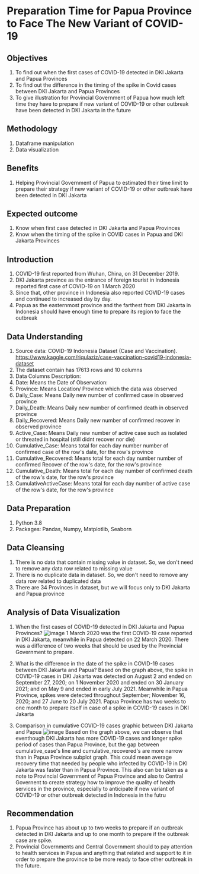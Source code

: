 # Preparation Time for Papua Province to Face The New Variant of COVID-19

## Objectives
1. To find out when the first cases of COVID-19 detected in DKI Jakarta and Papua Provinces
2. To find out the difference in the timing of the spike in Covid cases between DKI Jakarta and Papua Provinces
3. To give illustration for Provincial Government of Papua how much left time they have to prepare if new variant of COVID-19 or other outbreak have been detected in DKI Jakarta in the future

## Methodology
1. Dataframe manipulation
2. Data visualization

## Benefits
1. Helping Provincial Government of Papua to estimated their time limit to prepare their strategy if new variant of COVID-19 or other outbreak have been detected in DKI Jakarta

## Expected outcome
1. Know when first case detected in DKI Jakarta and Papua Provinces
2. Know when the timing of the spike in COVID cases in Papua and DKI Jakarta Provinces

## Introduction
1. COVID-19 first reported from Wuhan, China, on 31 December 2019.
2. DKI Jakarta province as the entrance of foreign tourist in Indonesia reported first case of COVID-19 on 1 March 2020
3. Since that, other province in Indonesia also reported COVID-19 cases and continued to increased day by day.
4. Papua as the easternmost province and the farthest from DKI Jakarta in Indonesia should have enough time to prepare its region to face the outbreak

## Data Understanding
1. Source data: COVID-19 Indonesia Dataset (Case and Vaccination). https://www.kaggle.com/riqulaziz/case-vaccination-covid19-indonesia-dataset
2. The dataset contain has 17613 rows and 10 columns
3. Data Columns Description:
4. Date: Means the Date of Observation:
5. Province: Means Location/ Province which the data was observed
6. Daily_Case: Means Daily new number of confirmed case in observed province
7. Daily_Death: Means Daily new number of confirmed death in observed province
8. Daily_Recovered: Means Daily new number of confirmed recover in observed province
9. Active_Case: Means Daily new number of active case such as isolated or threated in hospital (still didnt recover nor die)
10. Cumulative_Case: Means total for each day number number of confirmed case of the row's date, for the row's province
11. Cumulative_Recovered: Means total for each day number number of confirmed Recover of the row's date, for the row's province
12. Cumulative_Death: Means total for each day number of confirmed death of the row's date, for the row's province
13. CumulativeActiveCase: Means total for each day number of active case of the row's date, for the row's province

## Data Preparation
1. Python 3.8
2. Packages: Pandas, Numpy, Matplotlib, Seaborn

## Data Cleansing
1. There is no data that contain missing value in dataset. So, we don't need to remove any data row related to missing value
2. There is no duplicate data in dataset. So, we don't need to remove any data row related to duplicated data
3. There are 34 Provinces in dataset, but we will focus only to DKI Jakarta and Papua province

## Analysis of Data Visualization 
1. When the first cases of COVID-19 detected in DKI Jakarta and Papua Provinces?
![image](https://user-images.githubusercontent.com/95937374/155202603-2fa595ee-2cec-481b-ad1b-b9fd21a67170.png)
1 March 2020 was the first COVID-19 case reported in DKI Jakarta, meanwhile in Papua detected on 22 March 2020. There was a difference of two weeks that should be used by the Provincial Government to prepare.

2. What is the difference in the date of the spike in COVID-19 cases between DKI Jakarta and Papua?
Based on the graph above, the spike in COVID-19 cases in DKI Jakarta was detected on August 2 and ended on September 27, 2020; on 1 November 2020 and ended on 30 January 2021; and on May 9 and ended in early July 2021. Meanwhile in Papua Province, spikes were detected throughout September; November 16, 2020; and 27 June to 20 July 2021. Papua Province has two weeks to one month to prepare itself in case of a spike in COVID-19 cases in DKI Jakarta

3. Comparison in cumulative COVID-19 cases graphic between DKI Jakarta and Papua
![image](https://user-images.githubusercontent.com/95937374/155208391-8e649827-b295-4b7d-aa22-b52da7be4ef3.png)
Based on the graph above, we can observe that eventhough DKI Jakarta has more COVID-19 cases and longer spike period of cases than Papua Province, but the gap between cumulative_case's line and cumulative_recovered's are more narrow than in Papua Province subplot graph. This could mean average recovery time that needed by people who infected by COVID-19 in DKI Jakarta was faster than in Papua Province. This also can be taken as a note to Provincial Government of Papua Province and also to Central Governent to create strategy how to improve the quality of health services in the province, especially to anticipate if new variant of COVID-19 or other outbreak detected in Indonesia in the futru

## Recommendation
1. Papua Province has about up to two weeks to prepare if an outbreak detected in DKI Jakarta and up to one month to prepare if the outbreak case are spike.
2. Provincial Governments and Central Government should to pay attention to health services in Papua and anything that related and support to it in order to prepare the province to be more ready to face other outbreak in the future. 

